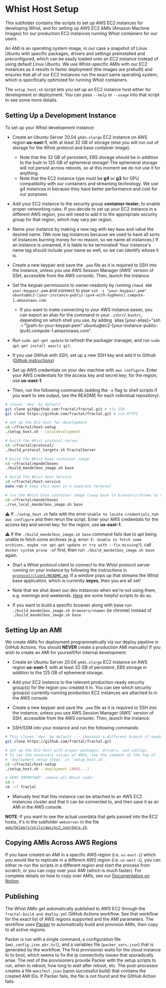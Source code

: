 # Whist Host Setup

This subfolder contains the scripts to set up AWS EC2 instances for developing Whist, and for setting up AWS EC2 AMIs (Amazon Machine Images) for our production EC2 instances running Whist containers for our users.

An AMI is an operating system image, in our case a snapshot of Linux Ubuntu with specific packages, drivers and settings preinstalled and preconfigured, which can be easily loaded onto an EC2 instance instead of using default Linux Ubuntu. We use Whist-specific AMIs with our EC2 instances as it results in faster deployment (the images are prebuilt) and ensures that all of our EC2 instances run the exact same operating system, which is specifically optimized for running Whist containers.

The `setup_host.sh` script lets you set up an EC2 instance host either for development or deployment. You can pass `--help` or `--usage` into that script to see some more details.

## Setting Up a Development Instance

To set up your Whist development instance:

- Create an Ubuntu Server 20.04 `g4dn.xlarge` EC2 instance on AWS region **us-east-1**, with at least 32 GB of storage (else you will run out of storage for the Whist protocol and base container image).

  - Note that the 32 GB of persistent, EBS storage should be in addition to the built-in 125 GB of ephemeral storage! The ephemeral storage will not persist across reboots, so at this moment we do not use it for anything.
  - Note that the EC2 instance type must be **g4** or **g3** for GPU compatibility with our containers and streaming technology. We use g4 instances in because they have better performance and cost for our purposes.

- Add your EC2 instance to the security group **container-tester**, to enable proper networking rules. If you decide to set up your EC2 instance in a different AWS region, you will need to add it to the appropriate security group for that region, which may vary per region.

- Name your instance by making a new tag with key `Name` and value the desired name. (We now tag instances because we used to have all sorts of instances burning money for no reason, so we name all instances.) If an instance is unnamed, it is liable to be terminated! Your instance's name tag should include your name as well, so we can identify whose it is.

- Create a new keypair and save the `.pem` file as it is required to SSH into the instance, unless you use AWS Session Manager (AWS' version of SSH, accessible from the AWS console). Then, launch the instance.

- Set the keypair permissions to owner-readonly by running `chmod 400 your-keypair.pem` and connect to your `ssh -i "your-keypair.pem" ubuntu@ec2-[your-instance-public-ipv4-with-hyphens].compute-1.amazonaws.com`.

  - If you want to make connecting to your AWS instance easier, you can export an alias for the command in your `.zshrc`/`.bashrc`, depending on which shell you use, by adding `alias [your-alias]="ssh -i "[path-to-your-keypair.pem" ubuntu@ec2-[your-instance-public-ipv4].compute-1.amazonaws.com".

- Run `sudo apt-get update` to refresh the packager manager, and run `sudo apt-get install awscli git`.

- If you use GitHub with SSH, set up a new SSH key and add it to Github ([Github instructions](https://docs.github.com/en/github/authenticating-to-github/connecting-to-github-with-ssh))

- Set up AWS credentials on your dev machine with `aws configure`. Enter your AWS credentials for the access key and secret key; for the region, use **us-east-1**.

- Then, run the following commands (adding the `-o` flag to shell scripts if you want to see output, see the README for each individual repository):

```bash
# clones `dev` by default
git clone git@github.com:fractal/fractal.git # via SSH
git clone https://github.com/fractal/fractal.git # via HTTPS

# set up the EC2 host for development
cd ~/fractal/host-setup
./setup_host.sh --localdevelopment

# build the Whist protocol server
cd ~/fractal/protocol/
./build_protocol_targets.sh FractalServer

# build the Whist base container image
cd ~/fractal/mandelboxes
./build_mandelbox_image.sh base

# build the Whist Host Service
cd ~/fractal/host-service
make run # keep this open in a separate terminal

# run the Whist base container image (swap base to browsers/chrome to run the Whist Chrome container)
cd ~/fractal/mandelboxes
./run_local_mandelbox_image.sh base
```

⚠️ If `./setup_host.sh` fails with the error `Unable to locate credentials`, run `aws configure` and then rerun the script. Enter your AWS credentials for the access key and secret key; for the region, use **us-east-1**.

⚠️ If the `./build_mandelbox_image.sh base` command fails due to apt being unable to fetch some archives (e.g. error: `E: Unable to fetch some archives, maybe run apt-get update or try with --fix-missing?`), call `docker system prune -af` first, then run `./build_mandelbox_image.sh base` again.

- Start a Whist protocol client to connect to the Whist protocol server running on your instance by following the instructions in [`protocol/client/README.md`](https://github.com/fractal/fractal/blob/dev/protocol/client/README.md). If a window pops up that streams the Whist base application, which is currently **xeyes**, then you are all set!

- Note that we shut down our dev instances when we're not using them, e.g. evenings and weekends. [Here](https://tryfractal.slack.com/archives/CPV6JFG67/p1611603277006600) are some helpful scripts to do so.

- If you want to build a specific browser along with base run `./build_mandelbox_image.sh browsers/<name>` (ie chrome) instead of `./build_mandelbox_image.sh base`

## Setting Up an AMI

We create AMIs for deployment programmatically via our deploy pipeline in GitHub Actions. You should **NEVER** create a production AMI manually! If you wish to create an AMI for yourself/for internal development:

- Create an Ubuntu Server 20.04 `g4dn.xlarge` EC2 instance on AWS region **us-east-1**, with at least 32 GB of persistent, EBS storage in addition to the 125 GB of ephemeral storage.

- Add your EC2 instance to the relevant production-ready security group(s) for the region you created it in. You can see which security group(s) currently-running production EC2 instances are attached to in the AWS console.

- Create a new keypair and save the `.pem` file as it is required to SSH into the instance, unless you use AWS Session Manager (AWS' version of SSH, accessible from the AWS console). Then, launch the instance.

- SSH/SSM into your instance and run the following commands:

```bash
# This clones `dev` by default --- checkout a different branch if needed
git clone https://github.com/fractal/fractal.git

# Set up the EC2 host with proper packages, drivers, and configs.
# To see the necessary values of ARGS, see the comment at the top of
# `deployment_setup_steps` in `setup_host.sh`.
cd ~/fractal/host-setup
./setup_host.sh --deployment [ARGS...]

# VERY IMPORTANT: remove all Whist code!
cd ~
rm -rf fractal
```

- Manually test that this instance can be attached to an AWS EC2 instances cluster and that it can be connected to, and then save it as an AMI in the AWS console.

**NOTE**: If you want to see the actual userdata that gets passed into the EC2 hosts, it's in the subfolder `webserver` in the file [`app/helpers/utils/aws/ec2_userdata.sh`](https://github.com/fractal/fractal/blob/dev/webserver/app/helpers/utils/aws/ec2_userdata.sh).

## Copying AMIs Across AWS Regions

If you have created an AMI in a specific AWS region (i.e. `us-east-1`) which you would like to replicate in a different AWS region (i.e. `us-west-1`), you can either re-run the scripts in a different region and start the process from scratch, or you can copy over your AMI (which is much faster). For complete details on how to copy over AMIs, see our [Documentation on Notion](https://www.notion.so/tryfractal/4d91593ea0e0438b8bdb14c25c219d55?v=0c3983cf062d4c3d96ac2a65eb31761b&p=ca4fdec782894072a6dd63f32b494e1d).

## Publishing

The Whist AMIs get automatically published to AWS EC2 through the `fractal-build-and-deploy.yml` GitHub Actions workflow. See that workflow for the exact list of AWS regions supported and the AMI parameters.
The workflow uses [Packer](https://www.packer.io/) to automatically build and provision AMIs, then copy to all active regions.

Packer is run with a single command, a configuration file (`ami_config.json.pkr.hcl`), and a variables file (`packer_vars.json`) that is generated by the workflow. The first provisioner waits for the cloud instance to to boot, which seems to fix the ip connectivity issues that sporadically arise. The rest of the provisioners provide Packer with the setup scripts to run, when to reboot, how long to wait after reboot, etc. The post-processor creates a file `manifest.json` (upon successful build) that contains the created AMI IDs. If Packer fails, the file is not found and the GitHub Action fails.
